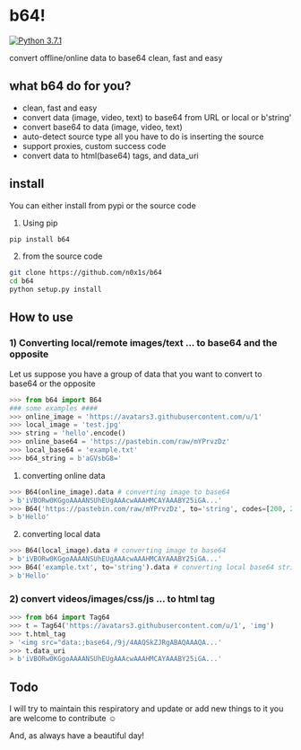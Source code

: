# b64!
[![Python 3.7.1](https://img.shields.io/badge/Python-3.7.1-green.svg)](http://www.python.org/download/)

convert offline/online data to base64 clean, fast and easy

what b64 do for you?
----
* clean, fast and easy
* convert data (image, video, text) to base64 from URL or local or b'string'
* convert base64 to data (image, video, text)
* auto-detect source type all you have to do is inserting the source
* support proxies, custom success code
* convert data to html(base64) tags, and data_uri
## install
You can either install from pypi or the source code
1) Using pip
```bash
pip install b64
```
2) from the source code
```bash
git clone https://github.com/n0x1s/b64
cd b64
python setup.py install
```
## How to use
### 1) Converting local/remote images/text ... to base64 and the opposite
Let us suppose you have a group of data that you want to convert to base64 or the opposite
```python
>>> from b64 import B64
### some examples ####
>>> online_image = 'https://avatars3.githubusercontent.com/u/1'
>>> local_image = 'test.jpg'
>>> string = 'hello'.encode()
>>> online_base64 = 'https://pastebin.com/raw/mYPrvzDz'
>>> local_base64 = 'example.txt'
>>> b64_string = b'aGVsbG8='
```
1) converting online data
```python
>>> B64(online_image).data # converting image to base64
> b'iVBORw0KGgoAAAANSUhEUgAAAcwAAAHMCAYAAABY25iGA...'
>>> B64('https://pastebin.com/raw/mYPrvzDz', to='string', codes=[200, 201]).data # you can set the success http codes or use proxies
> b'Hello'
```
2) converting local data
```python
>>> B64(local_image).data # converting image to base64
> b'iVBORw0KGgoAAAANSUhEUgAAAcwAAAHMCAYAAABY25iGA...'
>>> B64('example.txt', to='string').data # converting local base64 string to bytes
> b'Hello'
```
### 2) convert videos/images/css/js ... to html tag
```python
>>> from b64 import Tag64
>>> t = Tag64('https://avatars3.githubusercontent.com/u/1', 'img')
>>> t.html_tag
> '<img src="data:;base64,/9j/4AAQSkZJRgABAQAAAQA...'
>>> t.data_uri
> b'iVBORw0KGgoAAAANSUhEUgAAAcwAAAHMCAYAAABY25iGA...'

```
## Todo
I will try to maintain this respiratory and update or add new things to it you are welcome to contribute :relaxed:

And, as always have a beautiful day!
